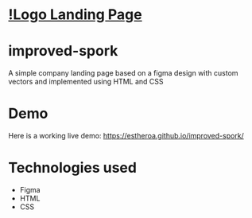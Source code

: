 # [!Logo Landing Page](https://estheroa.github.io/improved-spork/screenshots/ogo-landing-about.png)

# improved-spork
A simple company landing page based on a figma design with custom vectors and implemented using HTML and CSS

# Demo
Here is a working live demo: https://estheroa.github.io/improved-spork/

# Technologies used
* Figma
* HTML
* CSS
